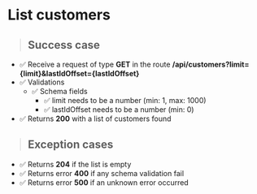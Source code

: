 # List customers

> ## Success case

* ✅ Receive a request of type **GET** in the route **/api/customers?limit={limit}&lastIdOffset={lastIdOffset}**
* ✅ Validations
    * ✅ Schema fields
        * ✅ limit needs to be a number (min: 1, max: 1000)
        * ✅ lastIdOffset needs to be a number (min: 0)
* ✅ Returns **200** with a list of customers found

> ## Exception cases

* ✅ Returns **204** if the list is empty
* ✅ Returns error **400** if any schema validation fail
* ✅ Returns error **500** if an unknown error occurred